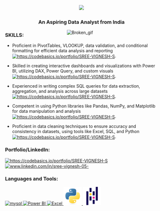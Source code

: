 <h1 align="center">
    <img src="https://readme-typing-svg.herokuapp.com/?font=Righteous&size=35&center=true&vCenter=true&width=500&height=70&duration=4000&lines=Hi+There!+👋;+I'm+Sree+Vignesh!;" />
</h1>
</h1>
<h3 align="center">An Aspiring Data Analyst from India</h3>
<img align="right" alt="Broken_gif" width="300" src="https://cdn.dribbble.com/users/43762/screenshots/1193020/line-graph-dribbbble.gif">

<h3 align="left">SKILLS:</h3>
<p align="left">
    
- Proficient in PivotTables, VLOOKUP, data validation, and conditional formatting for efficient data analysis and reporting <a href="" target="blank"><img align="center" src="https://img.icons8.com/?size=100&id=Cq225MC8MgBu&format=png&color=000000" alt="https://codebasics.io/portfolio/SREE-VIGNESH-S" height="25" width="25" /></a>.
    
- Skilled in creating interactive dashboards and visualizations with Power BI, utilizing DAX, Power Query, and custom visuals <a href="" target="blank"><img align="center" src="https://img.icons8.com/?size=100&id=UD9nG7mgbuXZ&format=png&color=000000" alt="https://codebasics.io/portfolio/SREE-VIGNESH-S" height="30" width="30" /></a>.

- Experienced in writing complex SQL queries for data extraction, aggregation, and analysis across large datasets <a href="" target="blank"><img align="center" src="https://img.icons8.com/?size=100&id=RXrON5kyN96A&format=png&color=000000" alt="https://codebasics.io/portfolio/SREE-VIGNESH-S" height="30" width="30" /></a>.

- Competent in using Python libraries like Pandas, NumPy, and Matplotlib for data manipulation and analysis <a href="" target="blank"><img align="center" src="https://img.icons8.com/?size=100&id=51769&format=png&color=000000" alt="https://codebasics.io/portfolio/SREE-VIGNESH-S" height="30" width="30" /></a>.

- Proficient in data cleaning techniques to ensure accuracy and consistency in datasets, using tools like Excel, SQL, and Python <a href="" target="blank"><img align="center" src="https://img.icons8.com/?size=100&id=DXyicYvZaepL&format=png&color=000000" alt="https://codebasics.io/portfolio/SREE-VIGNESH-S" height="30" width="30" /></a>.

<h3 align="left">Portfolio/LinkedIn:</h3>
<p align="left">
<a href="https://codebasics.io/portfolio/SREE-VIGNESH-S" target="blank"><img align="center" src="https://img.icons8.com/?size=100&id=B2kE1iYkRIiw&format=png&color=000000" alt="https://codebasics.io/portfolio/SREE-VIGNESH-S" height="75" width="75" /></a> 
<a href="https://www.linkedin.com/in/sree-vignesh-05-/" target="blank"><img align="center" src="https://raw.githubusercontent.com/rahuldkjain/github-profile-readme-generator/master/src/images/icons/Social/linked-in-alt.svg" alt="www.linkedin.com/in/sree-vignesh-05-" height="50" width="50" /></a>
</p>

<h3 align="left">Languages and Tools:</h3>
<p align="left"> <a href="https://www.mysql.com/" target="_blank" rel="noreferrer"> <img src="https://skillicons.dev/icons?i=mysql" alt="mysql" width="55" height="55"/> </a> <a href="https://github.com/sreevignesh05/Business-Insights-360" target="_blank" rel="noreferrer"> <img src="https://img.icons8.com/?size=100&id=3sGOUDo9nJ4k&format=png&color=000000" alt="Power BI" width="60" height="60"/> </a> <a href="https://github.com/sreevignesh05/Sales-analytics" target="_blank" rel="noreferrer"> <img src="https://img.icons8.com/?size=100&id=UECmBSgBOvPT&format=png&color=000000" alt="Excel" width="60" height="60"/> </a> <a href="https://www.python.org" target="_blank" rel="noreferrer"> <img src="https://raw.githubusercontent.com/devicons/devicon/master/icons/python/python-original.svg" alt="python" width="60" height="60"/> </a>  <a href="https://pandas.pydata.org/" target="_blank" rel="noreferrer"> <img src="https://raw.githubusercontent.com/devicons/devicon/2ae2a900d2f041da66e950e4d48052658d850630/icons/pandas/pandas-original.svg" alt="pandas" width="60" height="60"/> </a>   </p> 

